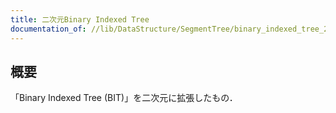 ```yaml
---
title: 二次元Binary Indexed Tree
documentation_of: //lib/DataStructure/SegmentTree/binary_indexed_tree_2d.hpp
---
```



## 概要

「Binary Indexed Tree (BIT)」を二次元に拡張したもの．
